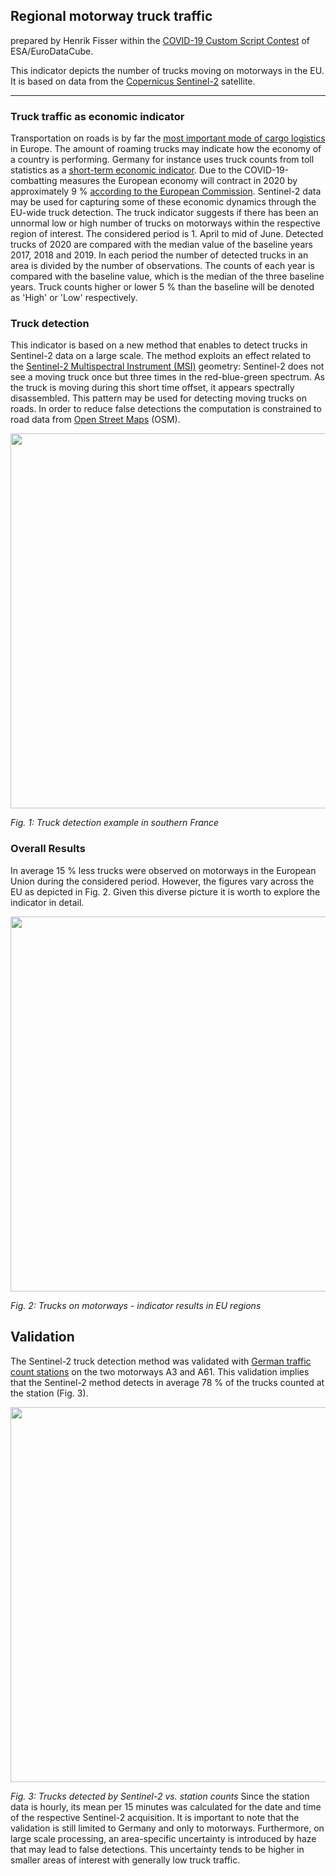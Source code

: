 ## Regional motorway truck traffic

prepared by Henrik Fisser within the [COVID-19 Custom Script Contest](https://www.sentinel-hub.com/contest-covid/) of ESA/EuroDataCube.

This indicator depicts the number of trucks moving on motorways in the EU. It is based on data from the [Copernicus Sentinel-2](http://www.esa.int/Applications/Observing_the_Earth/Copernicus/Sentinel-2) satellite.
___________
### Truck traffic as economic indicator
Transportation on roads is by far the [most important mode of cargo logistics](https://ec.europa.eu/eurostat/statistics-explained/index.php/Freight_transport_statistics_-_modal_split) in Europe. The amount of roaming trucks may indicate how the economy of a country is performing. Germany for instance uses truck counts from toll statistics as a [short-term economic indicator](https://www.destatis.de/EN/Service/EXDAT/Datensaetze/truck-toll-mileage.html). Due to the COVID-19-combatting measures the European economy will contract in 2020 by approximately 9 % [according to the European Commission](https://ec.europa.eu/info/business-economy-euro/economic-performance-and-forecasts/economic-forecasts/summer-2020-economic-forecast-deeper-recession-wider-divergences_en). Sentinel-2 data may be used for capturing some of these economic dynamics through the EU-wide truck detection.
The truck indicator suggests if there has been an unnormal low or high number of trucks on motorways within the respective region of interest. The considered period is 1. April to mid of June. Detected trucks of 2020 are compared with the median value of the baseline years 2017, 2018 and 2019. In each period the number of detected trucks in an area is divided by the number of observations. The counts of each year is compared with the baseline value, which is the median of the three baseline years. Truck counts higher or lower 5 % than the baseline will be denoted as 'High' or 'Low' respectively.

### Truck detection
This indicator is based on a new method that enables to detect trucks in Sentinel-2 data on a large scale. The method exploits an effect related to the [Sentinel-2 Multispectral Instrument (MSI)](https://earth.esa.int/web/sentinel/technical-guides/sentinel-2-msi/msi-instrument) geometry: Sentinel-2 does not see a moving truck once but three times in the red-blue-green spectrum. As the truck is moving during this short time offset, it appears spectrally disassembled. This pattern may be used for detecting moving trucks on roads. In order to reduce false detections the computation is constrained to road data from [Open Street Maps](https://wiki.openstreetmap.org/wiki/Key:highway) (OSM).
<p align="center">
<img src="https://github.com/hfisser/Truck_Detection_Sentinel2_Upscaling/blob/master/2018-04-19_france.jpeg"width=600/>
</p>

*Fig. 1: Truck detection example in southern France*

### Overall Results
In average 15 % less trucks were observed on motorways in the European Union during the considered period. However, the figures vary across the EU as depicted in Fig. 2. Given this diverse picture it is worth to explore the indicator in detail. 
<p align="center">
<img src="https://github.com/hfisser/Truck_Detection_Sentinel2_Upscaling/blob/master/europe_trucks_results_motorway_regions.jpeg"width=600/>
</p>

*Fig. 2: Trucks on motorways - indicator results in EU regions*

## Validation
The Sentinel-2 truck detection method was validated with [German traffic count stations](https://www.bast.de/BASt_2017/DE/Verkehrstechnik/Fachthemen/v2-verkehrszaehlung/zaehl_node.html) on the two motorways A3 and A61. This validation implies that the Sentinel-2 method detects in average 78 % of the trucks counted at the station (Fig. 3). 
<p align="center">
<img src="https://github.com/hfisser/Truck_Detection_Sentinel2_Upscaling/blob/master/validation_percentages.png"width=600/>
</p>

*Fig. 3: Trucks detected by Sentinel-2 vs. station counts*
Since the station data is hourly, its mean per 15 minutes was calculated for the date and time of the respective Sentinel-2 acquisition. It is important to note that the validation is still limited to Germany and only to motorways. Furthermore, on large scale processing, an area-specific uncertainty is introduced by haze that may lead to false detections. This uncertainty tends to be higher in smaller areas of interest with generally low truck traffic.


